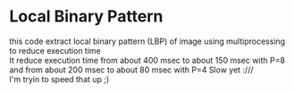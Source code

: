 # Local Binary Pattern
this code extract local binary pattern (LBP) of image using multiprocessing to reduce execution time  
It reduce execution time from about 400 msec to about 150 msec with P=8 and from about 200 msec to about 80 msec with P=4
Slow yet :///  
I'm tryin to speed that up ;)
